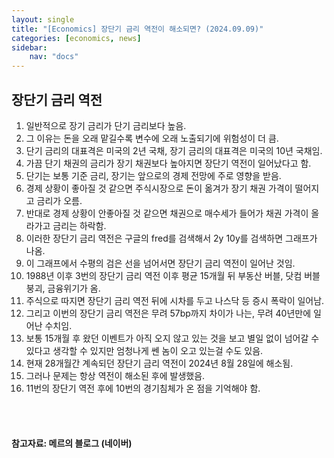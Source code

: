 ```yaml
---
layout: single
title: "[Economics] 장단기 금리 역전이 해소되면? (2024.09.09)"
categories: [economics, news]
sidebar:
    nav: "docs"
---
```


## 장단기 금리 역전
1. 일반적으로 장기 금리가 단기 금리보다 높음.
1. 그 이유는 돈을 오래 맡길수록 변수에 오래 노출되기에 위험성이 더 큼.
1. 단기 금리의 대표격은 미국의 2년 국채, 장기 금리의 대표격은 미국의 10년 국채임.
1. 가끔 단기 채권의 금리가 장기 채권보다 높아지면 장단기 역전이 일어났다고 함.
1. 단기는 보통 기준 금리, 장기는 앞으로의 경제 전망에 주로 영향을 받음.
1. 경제 상황이 좋아질 것 같으면 주식시장으로 돈이 옮겨가 장기 채권 가격이 떨어지고 금리가 오름.
1. 반대로 경제 상황이 안좋아질 것 같으면 채권으로 매수세가 들어가 채권 가격이 올라가고 금리는 하락함.
1. 이러한 장단기 금리 역전은 구글의 fred를 검색해서 2y 10y를 검색하면 그래프가 나옴.
1. 이 그래프에서 수평의 검은 선을 넘어서면 장단기 금리 역전이 일어난 것임.
1. 1988년 이후 3번의 장단기 금리 역전 이후 평균 15개월 뒤 부동산 버블, 닷컴 버블 붕괴, 금융위기가 옴.
1. 주식으로 따지면 장단기 금리 역전 뒤에 시차를 두고 나스닥 등 증시 폭락이 일어남.
1. 그리고 이번의 장단기 금리 역전은 무려 57bp까지 차이가 나는, 무려 40년만에 일어난 수치임.
1. 보통 15개월 후 왔던 이벤트가 아직 오지 않고 있는 것을 보고 별일 없이 넘어갈 수 있다고 생각할 수 있지만 엄청나게 쎈 놈이 오고 있는걸 수도 있음.
1. 현재 28개월간 계속되던 장단기 금리 역전이 2024년 8월 28일에 해소됨.
1. 그러나 문제는 항상 역전이 해소된 후에 발생했음.
1. 11번의 장단기 역전 후에 10번의 경기침체가 온 점을 기억해야 함.


<br/>
<br/>

#### 참고자료: 메르의 블로그 (네이버) 